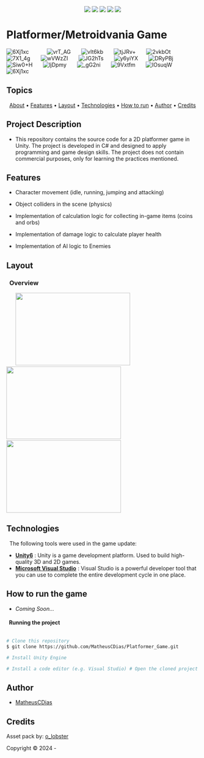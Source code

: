 <p align="center">
  <img src="https://img.shields.io/static/v1?label=Unity&message=engine&color=black&style=flat&logo=unity"/>
  <img src="https://img.shields.io/static/v1?label=CSharp&message=language&color=blue&style=flat&logo=csharp"/>
  <img src="http://img.shields.io/static/v1?label=License&message=MIT&color=green&style=flat"/>
  <img src="http://img.shields.io/static/v1?label=Testes&message=100%&color=green&style=flat"/>
  <img src="http://img.shields.io/static/v1?label=Status&message=concluido&color=green&style=flat"/>
</p>

<h1> Platformer/Metroidvania Game </h1>

  ![6Xj1xc](https://github.com/user-attachments/assets/70019b5e-208b-4720-8d87-72fee5d5c60f)
  &nbsp;&nbsp;&nbsp;&nbsp;&nbsp;&nbsp;&nbsp;&nbsp;&nbsp;&nbsp;
  ![vrT_AG](https://github.com/user-attachments/assets/22e1e93c-5f9b-494a-bc96-963faa403c03)
  &nbsp;&nbsp;&nbsp;&nbsp;&nbsp;
  ![vIt6kb](https://github.com/user-attachments/assets/0071358b-e074-4c3a-af1a-418e56c726af)
  &nbsp;&nbsp;&nbsp;&nbsp;&nbsp;
  ![tjJRv+](https://github.com/user-attachments/assets/ababb1af-5496-4e69-9741-5e9edb5ccfb6)
  &nbsp;&nbsp;&nbsp;&nbsp;&nbsp;
  ![2vkbOt](https://github.com/user-attachments/assets/cde29d3d-dd71-4e61-9763-808484ea95de)
  &nbsp;&nbsp;&nbsp;&nbsp;&nbsp;
  ![7X1_4g](https://github.com/user-attachments/assets/7aaf0c16-be75-4a16-b499-103bdd7c108b)
  &nbsp;&nbsp;&nbsp;&nbsp;&nbsp;
  ![wVWzZI](https://github.com/user-attachments/assets/cdd390a5-b221-4208-beb5-032a59931812)
  &nbsp;&nbsp;&nbsp;&nbsp;&nbsp;
  ![JG2hTs](https://github.com/user-attachments/assets/31066373-468a-42c0-9bf4-9915ada706ab)
  &nbsp;&nbsp;&nbsp;&nbsp;&nbsp;
  ![y6yiYX](https://github.com/user-attachments/assets/2ec4b9bb-748e-4d2e-9738-c4e4fae6038a)
  &nbsp;&nbsp;&nbsp;&nbsp;&nbsp;
  ![DRyPBj](https://github.com/user-attachments/assets/f1fc4aab-1f89-42d4-b0a9-1b7a1128c83b)
  &nbsp;&nbsp;&nbsp;&nbsp;&nbsp;
  ![Siw0+H](https://github.com/user-attachments/assets/60395784-aded-46f1-abd7-99e2cdbc4cb9)
  &nbsp;&nbsp;&nbsp;&nbsp;&nbsp;
  ![ljDpmy](https://github.com/user-attachments/assets/94400de2-2564-40cc-89ba-55b6abf0b377)
  &nbsp;&nbsp;&nbsp;&nbsp;&nbsp;
  ![_gG2ni](https://github.com/user-attachments/assets/ce8aca02-8b19-4e06-bbfc-94f599421383)
  &nbsp;&nbsp;&nbsp;&nbsp;&nbsp;
  ![9Vxtfm](https://github.com/user-attachments/assets/4eb7175b-c626-4869-b9ab-e2f00e4ec128)
  &nbsp;&nbsp;&nbsp;&nbsp;&nbsp;
  ![IOsuqW](https://github.com/user-attachments/assets/33b91e14-b858-41f9-97c6-10aa98f959e4)
  &nbsp;&nbsp;&nbsp;&nbsp;&nbsp;&nbsp;&nbsp;&nbsp;&nbsp;&nbsp;
  ![6Xj1xc](https://github.com/user-attachments/assets/151614a1-0545-455d-ba5c-1d8942f4d7d3)

<h2> Topics </h2>

<p align="center">
<a href=" #-Project-Description">About</a> •
<a href=" #-Features">Features</a> •
<a href=" #-Layout">Layout</a> •
<a href=" #-Technologies">Technologies</a> •
<a href=" #-How-to-run-the-game">How to run</a> •
<a href=" #-Author">Author</a> • 
<a href=" #-Credits">Credits</a>
</p>

<h2> Project Description </h2>

- This repository contains the source code for a 2D platformer game in Unity. The project is developed in C# and designed to apply programming and game design skills. The project does not contain commercial purposes, only for learning the practices mentioned.

<h2> Features </h2>

- Character movement (idle, running, jumping and attacking)

- Object colliders in the scene (physics)

- Implementation of calculation logic for collecting in-game items (coins and orbs)

- Implementation of damage logic to calculate player health

- Implementation of AI logic to  Enemies


<h2> Layout </h2> 

<h3> &nbsp; Overview</h3>
<p align="left">
  &nbsp;&nbsp;&nbsp;&nbsp;&nbsp;
  <img src="https://img.itch.zone/aW1hZ2UvNjY0NjUxLzM1OTM5NjAucG5n/original/19HdCl.png" width="300" height="190"/>
  &nbsp;&nbsp;&nbsp;&nbsp;&nbsp;
  <img src="https://img.itch.zone/aW1hZ2UvNjY0NjUxLzM1OTM5NjEucG5n/original/6e8oxq.png" width="300" height="190"/>
  &nbsp;&nbsp;&nbsp;&nbsp;&nbsp;
  <img src="https://img.itch.zone/aW1hZ2UvNjY0NjUxLzM1OTM5NjMucG5n/original/3GoyIU.png" width="300" height="190"/>
</p>

<h2> Technologies </h2>

&nbsp; The following tools were used in the game update:

-   **[Unity6](https://unity.com)** : Unity is a game development platform. Used to build high-quality 3D and 2D games.
-   **[Microsoft Visual Studio](https://visualstudio.microsoft.com)** :  Visual Studio is a powerful developer tool that you can use to complete the entire development cycle in one place.

<h2> How to run the game</h2>

- <em> Coming Soon...</em>

<h4> &nbsp; Running the project </h4>

```bash

# Clone this repository
$ git clone https://github.com/MatheusCDias/Platformer_Game.git

# Install Unity Engine

# Install a code editor (e.g. Visual Studio) # Open the cloned project in Unity

```


## Author
- <a href="https://github.com/MatheusCDias">MatheusCDias</a>

<h2> Credits </h2>

Asset pack by: <a href="https://o-lobster.itch.io/"> o_lobster </a>

Copyright :copyright: 2024 - 
